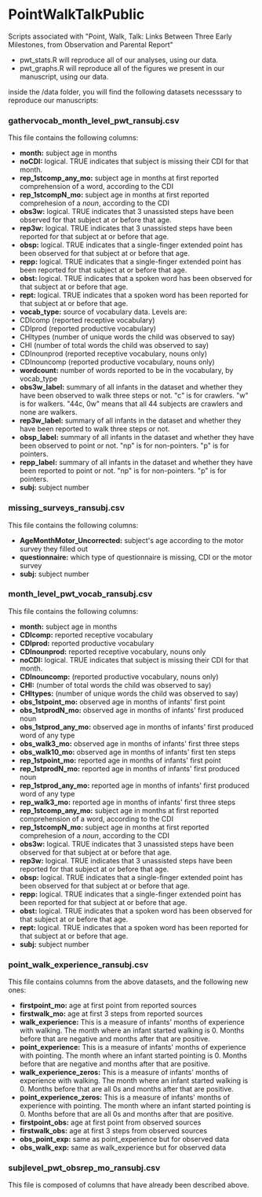 # PointWalkTalkPublic
Scripts associated with "Point, Walk, Talk: Links Between Three Early Milestones, from Observation and Parental Report"

- pwt_stats.R will reproduce all of our analyses, using our data.
- pwt_graphs.R will reproduce all of the figures we present in our manuscript, using our data.

inside the /data folder, you will find the following datasets necesssary to reproduce our manuscripts:

### gathervocab_month_level_pwt_ransubj.csv
This file contains the following columns:
 - **month:** subject age in months
 - **noCDI:** logical. TRUE indicates that subject is missing their CDI for that month. 	
 - **rep_1stcomp_any_mo:** subject age in months at first reported comprehension of a word, according to the CDI
 - **rep_1stcompN_mo:** subject age in months at first reported comprehesion of a _noun_, according to the CDI
 - **obs3w:** logical. TRUE indicates that 3 unassisted steps have been observed for that subject at or before that age.
 - **rep3w:** logical. TRUE indicates that 3 unassisted steps have been reported for that subject at or before that age.
 - **obsp:** logical. TRUE indicates that a single-finger extended point has been observed for that subject at or before that age.
 - **repp:** logical. TRUE indicates that a single-finger extended point has been reported for that subject at or before that age.
 - **obst:** logical. TRUE indicates that a spoken word has been observed for that subject at or before that age.
 - **rept:** logical. TRUE indicates that a spoken word has been reported for that subject at or before that age.
 - **vocab_type:** source of vocabulary data. Levels are:
  - CDIcomp (reported receptive vocabulary)
  - CDIprod (reported productive vocabulary)
  - CHItypes (number of unique words the child was observed to say)
  - CHI (number of total words the child was observed to say)
  - CDInounprod (reported receptive vocabulary, nouns only)
  - CDInouncomp (reported productive vocabulary, nouns only)
 - **wordcount:** number of words reported to be in the vocabulary, by vocab_type
 - **obs3w_label:** summary of all infants in the dataset and whether they have been observed to walk three steps or not. "c" is for crawlers. "w" is for walkers. "44c, 0w" means that all 44 subjects are crawlers and none are walkers.
 - **rep3w_label:**	summary of all infants in the dataset and whether they have been reported to walk three steps or not.
 - **obsp_label:**	summary of all infants in the dataset and whether they have been observed to point or not. "np" is for non-pointers. "p" is for pointers.
 - **repp_label:** summary of all infants in the dataset and whether they have been reported to point or not. "np" is for non-pointers. "p" is for pointers.	
 - **subj:** subject number

### missing_surveys_ransubj.csv
This file contains the following columns:
- **AgeMonthMotor_Uncorrected:** subject's age according to the motor survey they filled out
- **questionnaire:** which type of questionnaire is missing, CDI or the motor survey
- **subj:** subject number

### month_level_pwt_vocab_ransubj.csv
This file contains the following columns:
 - **month:** subject age in months
 - **CDIcomp:** reported receptive vocabulary
 - **CDIprod:** reported productive vocabulary
 - **CDInounprod:** reported receptive vocabulary, nouns only
 - **noCDI:** logical. TRUE indicates that subject is missing their CDI for that month.
 - **CDInouncomp:** (reported productive vocabulary, nouns only)
 - **CHI:** (number of total words the child was observed to say)
 - **CHItypes:** (number of unique words the child was observed to say)
 - **obs_1stpoint_mo:** observed age in months of infants' first point	
 - **obs_1stprodN_mo:**	observed age in months of infants' first produced noun
 - **obs_1stprod_any_mo:** observed age in months of infants' first produced word of any type
 - **obs_walk3_mo:** observed age in months of infants' first three steps	
 - **obs_walk10_mo:** observed age in months of infants' first ten steps	
 - **rep_1stpoint_mo:** reported age in months of infants' first point
 - **rep_1stprodN_mo:** reported age in months of infants' first produced noun
 - **rep_1stprod_any_mo:** reported age in months of infants' first produced word of any type
 - **rep_walk3_mo:** reported age in months of infants' first three steps
 - **rep_1stcomp_any_mo:** subject age in months at first reported comprehension of a word, according to the CDI
 - **rep_1stcompN_mo:** subject age in months at first reported comprehesion of a _noun_, according to the CDI
 - **obs3w:** logical. TRUE indicates that 3 unassisted steps have been observed for that subject at or before that age.
 - **rep3w:** logical. TRUE indicates that 3 unassisted steps have been reported for that subject at or before that age.
 - **obsp:** logical. TRUE indicates that a single-finger extended point has been observed for that subject at or before that age.
 - **repp:** logical. TRUE indicates that a single-finger extended point has been reported for that subject at or before that age.
 - **obst:** logical. TRUE indicates that a spoken word has been observed for that subject at or before that age.
 - **rept:** logical. TRUE indicates that a spoken word has been reported for that subject at or before that age.
 - **subj:** subject number

### point_walk_experience_ransubj.csv
This file contains columns from the above datasets, and the following new ones:
- **firstpoint_mo:**	age at first point from reported sources
- **firstwalk_mo:**	age at first 3 steps from reported sources
- **walk_experience:**	This is a measure of infants' months of experience with walking. The month where an infant started walking is 0. Months before that are negative and months after that are positive.
- **point_experience:**	This is a measure of infants' months of experience with pointing. The month where an infant started pointing is 0. Months before that are negative and months after that are positive.
- **walk_experience_zeros:**	This is a measure of infants' months of experience with walking. The month where an infant started walking is 0. Months before that are all 0s and months after that are positive.
- **point_experience_zeros:**	This is a measure of infants' months of experience with pointing. The month where an infant started pointing is 0. Months before that are all 0s and months after that are positive.
- **firstpoint_obs:**	age at first point from observed sources
- **firstwalk_obs:**	age at first 3 steps from observed sources
- **obs_point_exp:**	same as point_experience but for observed data
- **obs_walk_exp:** same as walk_experience but for observed data

### subjlevel_pwt_obsrep_mo_ransubj.csv
This file is composed of columns that have already been described above.
